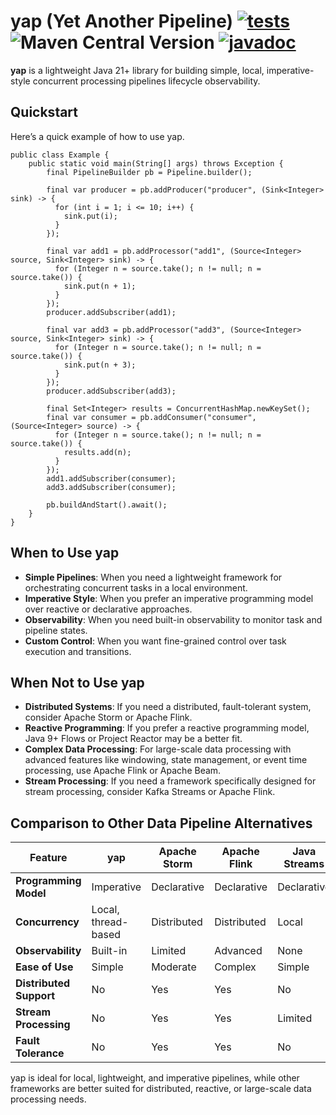 # yap (Yet Another Pipeline) [![tests](https://github.com/aleph0io/yap/actions/workflows/tests.yml/badge.svg)](https://github.com/aleph0io/yap/actions/workflows/tests.yml) ![Maven Central Version](https://img.shields.io/maven-central/v/io.aleph0/yap-core) [![javadoc](https://javadoc.io/badge2/io.aleph0/yap-core/javadoc.svg)](https://javadoc.io/doc/io.aleph0/yap-core)

**yap** is a lightweight Java 21+ library for building simple, local, imperative-style concurrent processing pipelines lifecycle observability.

## Quickstart

Here’s a quick example of how to use yap.

    public class Example {
        public static void main(String[] args) throws Exception {
            final PipelineBuilder pb = Pipeline.builder();
        
            final var producer = pb.addProducer("producer", (Sink<Integer> sink) -> {
              for (int i = 1; i <= 10; i++) {
                sink.put(i);
              }
            });
        
            final var add1 = pb.addProcessor("add1", (Source<Integer> source, Sink<Integer> sink) -> {
              for (Integer n = source.take(); n != null; n = source.take()) {
                sink.put(n + 1);
              }
            });
            producer.addSubscriber(add1);
        
            final var add3 = pb.addProcessor("add3", (Source<Integer> source, Sink<Integer> sink) -> {
              for (Integer n = source.take(); n != null; n = source.take()) {
                sink.put(n + 3);
              }
            });
            producer.addSubscriber(add3);
        
            final Set<Integer> results = ConcurrentHashMap.newKeySet();
            final var consumer = pb.addConsumer("consumer", (Source<Integer> source) -> {
              for (Integer n = source.take(); n != null; n = source.take()) {
                results.add(n);
              }
            });
            add1.addSubscriber(consumer);
            add3.addSubscriber(consumer);
        
            pb.buildAndStart().await();
        }
    }
    
## When to Use yap

- **Simple Pipelines**: When you need a lightweight framework for orchestrating concurrent tasks in a local environment.
- **Imperative Style**: When you prefer an imperative programming model over reactive or declarative approaches.
- **Observability**: When you need built-in observability to monitor task and pipeline states.
- **Custom Control**: When you want fine-grained control over task execution and transitions.

## When Not to Use yap

- **Distributed Systems**: If you need a distributed, fault-tolerant system, consider Apache Storm or Apache Flink.
- **Reactive Programming**: If you prefer a reactive programming model, Java 9+ Flows or Project Reactor may be a better fit.
- **Complex Data Processing**: For large-scale data processing with advanced features like windowing, state management, or event time processing, use Apache Flink or Apache Beam.
- **Stream Processing**: If you need a framework specifically designed for stream processing, consider Kafka Streams or Apache Flink.

## Comparison to Other Data Pipeline Alternatives

| Feature                     | yap                          | Apache Storm       | Apache Flink       | Java Streams       | Java Flows         |
|-----------------------------|------------------------------|--------------------|--------------------|--------------------|--------------------|
| **Programming Model**       | Imperative                  | Declarative        | Declarative        | Declarative        | Reactive           |
| **Concurrency**             | Local, thread-based         | Distributed        | Distributed        | Local              | Local              |
| **Observability**           | Built-in                    | Limited            | Advanced           | None               | None               |
| **Ease of Use**             | Simple                      | Moderate           | Complex            | Simple             | Moderate           |
| **Distributed Support**     | No                          | Yes                | Yes                | No                 | No                 |
| **Stream Processing**       | No                          | Yes                | Yes                | Limited            | Limited            |
| **Fault Tolerance**         | No                          | Yes                | Yes                | No                 | No                 |

yap is ideal for local, lightweight, and imperative pipelines, while other frameworks are better suited for distributed, reactive, or large-scale data processing needs.
